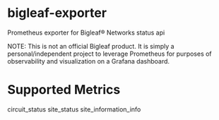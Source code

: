 # bigleaf-exporter
Prometheus exporter for Bigleaf® Networks status api

NOTE: This is not an official Bigleaf product. It is simply a personal/independent project to leverage Prometheus for purposes of observability and visualization on a Grafana dashboard.

# Supported Metrics

circuit_status
site_status
site_information_info
